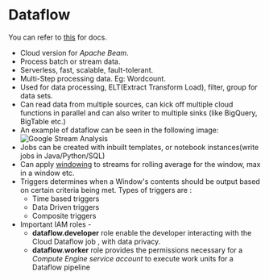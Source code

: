 # Dataflow
You can refer to [this](https://cloud.google.com/dataflow) for docs.
 - Cloud version for *Apache Beam*.
 - Process batch or stream data.
 - Serverless, fast, scalable, fault-tolerant.
 - Multi-Step processing data. Eg: Wordcount.
 - Used for data processing, ELT(Extract Transform Load), filter, group for data sets.
 - Can read data from multiple sources, can kick off multiple cloud functions in parallel and can also writer to multiple sinks (like BigQuery, BigTable etc.)
 - An example of dataflow can be seen in the following image: 
![Google Stream Analysis](https://www.gstatic.com/bricks/image/f4f99d139d05057c917bb62406d1c36ab2f297d945f9c7d340208211dc217d19.svg)
 - Jobs can be created with inbuilt templates, or notebook instances(write jobs in Java/Python/SQL)
 - Can apply [windowing](https://github.com/singhgautam7/GCP-PDE-preparation---GRS/blob/main/references/windowing.md) to streams for rolling average for the window, max in a window etc.
 - Triggers determines when a Window's contents should be output based on certain criteria being met. Types of triggers are :  
	 - Time based triggers
	 - Data Driven triggers
	 - Composite triggers
 - Important IAM roles - 
	 - **dataflow.developer** role enable the developer interacting with the Cloud Dataflow job , with data privacy. 
	 - **dataflow.worker** role provides the permissions necessary for a *Compute Engine service account* to execute work units for a Dataflow pipeline
